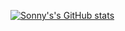 [![Sonny's's GitHub stats](https://github-readme-stats.vercel.app/api?username=sonnyvesali&show_icons=true&theme=dark)](https://gitlab.com/sonnyvesali/github-readme-stats)

